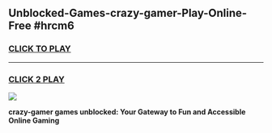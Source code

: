 
## Unblocked-Games-crazy-gamer-Play-Online-Free #hrcm6
<h3>
<a href="https://us.freeplayer.one?title=crazy-gamer&ref=10M">CLICK TO PLAY</a></h3>
<hr>

<h3>
<a href="https://us.freeplayer.one?title=crazy-gamer&ref=10M">CLICK 2 PLAY</a>
  
</h3>

<a href="https://us.freeplayer.one?title=crazy-gamer&ref=10M"><img src="https://clearcache.store/games.png"></a>


**crazy-gamer games unblocked: Your Gateway to Fun and Accessible Online Gaming**

